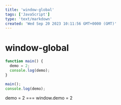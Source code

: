 ```yaml
---
title: 'window-global'
tags: ['JavaScript']
type: 'text/markdown'
created: 'Wed Sep 20 2023 10:11:56 GMT+0000 (GMT)'
---
```


# window-global

```js
function main() {
  demo = 2;
  console.log(demo);
}

main();
console.log(demo);
```

demo = 2 === window.demo = 2
